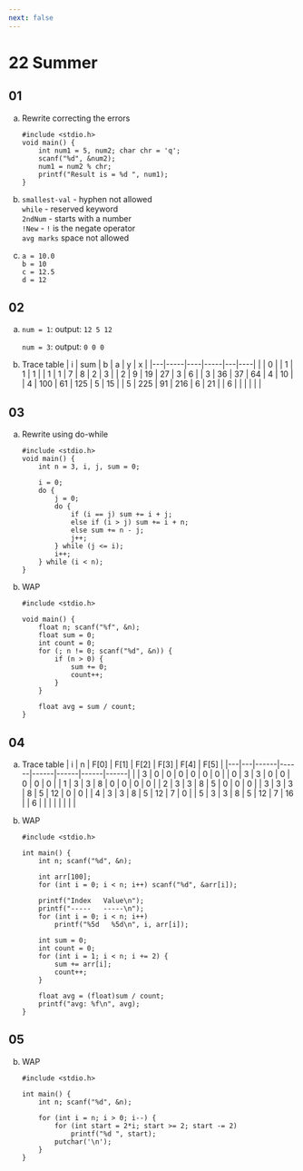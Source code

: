 ```yaml
---
next: false
---
```


<style scoped>
ol li {
    list-style-type: lower-alpha;
}
</style>

# 22 Summer

## 01

1. Rewrite correcting the errors
   ```c:line-numbers
   #include <stdio.h>
   void main() {
       int num1 = 5, num2; char chr = 'q';
       scanf("%d", &num2);
       num1 = num2 % chr;
       printf("Result is = %d ", num1);
   }
   ```

   
2. `smallest-val` - hyphen not allowed  
   `while` - reserved keyword  
   `2ndNum` - starts with a number  
   `!New` - `!` is the negate operator  
   `avg marks` space not allowed

3. `a = 10.0`  
   `b = 10`  
   `c = 12.5`  
   `d = 12`

## 02

1. `num = 1`: output: `12 5 12`
    
   `num = 3`: output: `0 0 0`

2. Trace table
   | i | sum |  b |   a | y |  x |
   |---|-----|----|-----|---|----|
   |   |   0 |    |   1 | 1 |  1 |
   | 1 |   1 |  7 |   8 | 2 |  3 |
   | 2 |   9 | 19 |  27 | 3 |  6 |
   | 3 |  36 | 37 |  64 | 4 | 10 |
   | 4 | 100 | 61 | 125 | 5 | 15 |
   | 5 | 225 | 91 | 216 | 6 | 21 |
   | 6 |     |    |     |   |    |

## 03

1. Rewrite using do-while
   ```c:line-numbers
   #include <stdio.h>
   void main() {
       int n = 3, i, j, sum = 0;

       i = 0;
       do {
           j = 0;
           do {
               if (i == j) sum += i + j;
               else if (i > j) sum += i + n;
               else sum += n - j;
               j++;
           } while (j <= i);
           i++;
       } while (i < n);
   }
   ```


2. WAP
   ```c:line-numbers
   #include <stdio.h>

   void main() {
       float n; scanf("%f", &n);
       float sum = 0;
       int count = 0;
       for (; n != 0; scanf("%d", &n)) {
           if (n > 0) {
               sum += 0;
               count++;
           }
       }

       float avg = sum / count;
   }
   ```


## 04

1. Trace table
   | i | n | F[0] | F[1] | F[2] | F[3] | F[4] | F[5] |
   |---|---|------|------|------|------|------|------|
   |   | 3 |    0 |    0 |    0 |    0 |    0 |    0 |
   | 0 | 3 |    3 |    0 |    0 |    0 |    0 |    0 |
   | 1 | 3 |    3 |    8 |    0 |    0 |    0 |    0 |
   | 2 | 3 |    3 |    8 |    5 |    0 |    0 |    0 |
   | 3 | 3 |    3 |    8 |    5 |   12 |    0 |    0 |
   | 4 | 3 |    3 |    8 |    5 |   12 |    7 |    0 |
   | 5 | 3 |    3 |    8 |    5 |   12 |    7 |   16 |
   | 6 |   |      |      |      |      |      |      |

2. WAP
   ```c:line-numbers
   #include <stdio.h>

   int main() {
       int n; scanf("%d", &n);

       int arr[100];
       for (int i = 0; i < n; i++) scanf("%d", &arr[i]);

       printf("Index   Value\n");
       printf("-----   -----\n");
       for (int i = 0; i < n; i++)
           printf("%5d   %5d\n", i, arr[i]);

       int sum = 0;
       int count = 0;
       for (int i = 1; i < n; i += 2) {
           sum += arr[i];
           count++;
       }

       float avg = (float)sum / count;
       printf("avg: %f\n", avg);
   }
   ```
   

## 05

2. WAP
   ```c:line-numbers
   #include <stdio.h>

   int main() {
       int n; scanf("%d", &n);

       for (int i = n; i > 0; i--) {
           for (int start = 2*i; start >= 2; start -= 2)
               printf("%d ", start);
           putchar('\n');
       }
   }
   ```
